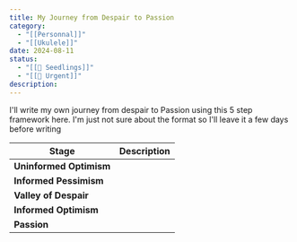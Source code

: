 ```yaml
---
title: My Journey from Despair to Passion
category:
  - "[[Personnal]]"
  - "[[Ukulele]]"
date: 2024-08-11
status:
  - "[[🌱 Seedlings]]"
  - "[[🚧 Urgent]]"
description:
---
```


I'll write my own journey from despair to Passion using this 5 step framework here. I'm just not sure about the format so I'll leave it a few days before writing

| Stage                   | Description |
| ----------------------- | ----------- |
| **Uninformed Optimism** |             |
| **Informed Pessimism**  |             |
| **Valley of Despair**   |             |
| **Informed Optimism**   |             |
| **Passion**             |             |












